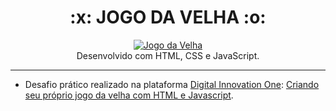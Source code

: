 <h1 align="center">:x: JOGO DA VELHA  :o:</h1>

<p align="center">
  <a href="https://lucasrmagalhaes.github.io/jogoDaVelha-js/">
    <img 
         src="https://github.com/lucasrmagalhaes/jogoDaVelha-js/blob/main/jogoDaVelha.jpg" 
         alt="Jogo da Velha" 
    />
  </a>
  <br />
  Desenvolvido com HTML, CSS e JavaScript.
</p>

<hr />

- Desafio prático realizado na plataforma [Digital Innovation One](https://web.digitalinnovation.one/home "Digital Innovation One"): [Criando seu próprio jogo da velha com HTML e Javascript](https://web.digitalinnovation.one/lab/criando-seu-proprio-jogo-da-velha-com-html-e-javascript/learning/8efe66a6-6474-483f-86cf-12911d6c6af4 "Criando seu próprio jogo da velha com HTML e Javascript").
